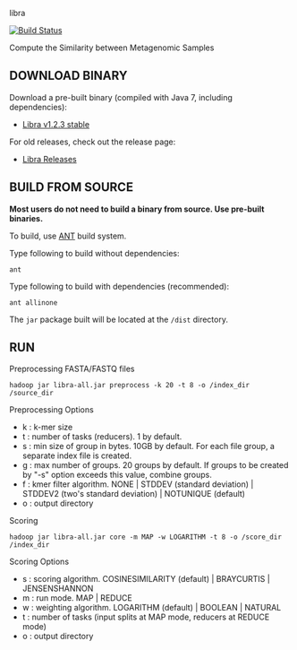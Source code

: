 libra

[![Build Status](https://travis-ci.org/iychoi/libra.svg?branch=master)](https://travis-ci.org/iychoi/libra)

Compute the Similarity between Metagenomic Samples

DOWNLOAD BINARY
---------------
Download a pre-built binary (compiled with Java 7, including dependencies):
- [Libra v1.2.3 stable](https://github.com/iychoi/libra/releases/download/v1.2.3/libra-all.jar)

For old releases, check out the release page:
- [Libra Releases](https://github.com/iychoi/libra/releases)


BUILD FROM SOURCE
-----------------
**Most users do not need to build a binary from source. Use pre-built binaries.**

To build, use [ANT](ant.apache.org/) build system.

Type following to build without dependencies:
```
ant
```

Type following to build with dependencies (recommended):
```
ant allinone
```

The `jar` package built will be located at the `/dist` directory.


RUN
---

Preprocessing FASTA/FASTQ files
```
hadoop jar libra-all.jar preprocess -k 20 -t 8 -o /index_dir /source_dir
```

Preprocessing Options
- k : k-mer size
- t : number of tasks (reducers). 1 by default.
- s : min size of group in bytes. 10GB by default. For each file group, a separate index file is created.
- g : max number of groups. 20 groups by default. If groups to be created by "-s" option exceeds this value, combine groups.
- f : kmer filter algorithm. NONE | STDDEV (standard deviation) | STDDEV2 (two's standard deviation) | NOTUNIQUE (default)
- o : output directory


Scoring
```
hadoop jar libra-all.jar core -m MAP -w LOGARITHM -t 8 -o /score_dir /index_dir
```

Scoring Options
- s : scoring algorithm. COSINESIMILARITY (default) | BRAYCURTIS | JENSENSHANNON
- m : run mode. MAP | REDUCE
- w : weighting algorithm. LOGARITHM (default) | BOOLEAN | NATURAL
- t : number of tasks (input splits at MAP mode, reducers at REDUCE mode)
- o : output directory
